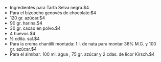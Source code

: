 - Ingredientes para Tarta Selva negra.$4
- Para el bizcocho genovés de chocolate:$4
- 120 gr. azúcar.$4
- 90 gr. harina.$4
- 30 gr. cacao en polvo.$4
- 4 huevos.$4
- ½ cdita. sal.$4
- Para la crema chantillí montada: 1 l. de nata para montar 38% M.G. y 100 gr. azúcar.$4
- Para el almíbar: 100 ml. agua , 75 gr. azúcar y 2 cdas. de licor Kirsch.$4

